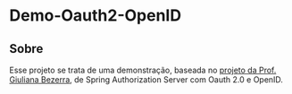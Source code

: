# Demo-Oauth2-OpenID

## Sobre
Esse projeto se trata de uma demonstração, baseada no <a href="https://github.com/giuliana-bezerra/tutorial-spring-auth-server" target="_blank">projeto da Prof. Giuliana Bezerra</a>, de Spring Authorization Server com Oauth 2.0 e OpenID.
